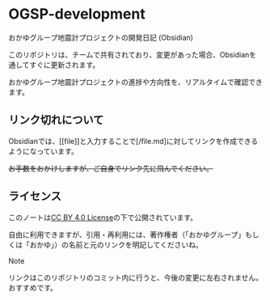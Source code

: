 # OGSP-development
おかゆグループ地震計プロジェクトの開発日記 (Obsidian)

このリポジトリは、チームで共有されており、変更があった場合、Obsidianを通してすぐに更新されます。

おかゆグループ地震計プロジェクトの進捗や方向性を、リアルタイムで確認できます。
## リンク切れについて
Obsidianでは、[[file]]と入力することで[/file.md]に対してリンクを作成できるようになっています。

~~お手数をおかけしますが、ご自身でリンク先に飛んでください。~~



## ライセンス
このノートは[CC BY 4.0 License](LICENSE)の下で公開されています。

自由に利用できますが、引用・再利用には、著作権者（「おかゆグループ」もしくは「おかゆ」）の名前と元のリンクを明記してくださいね。

> [!NOTE]
>リンクはこのリポジトリのコミット内に行うと、今後の変更に左右されません。
>おすすめです。